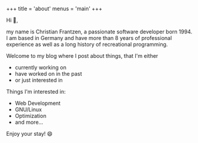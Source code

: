 +++
title = 'about'
menus = 'main'
+++

Hi :wave:,

my name is Christian Frantzen, a passionate software developer born 1994. I am based in Germany and have more than 8 years of professional experience as well as a long history of recreational programming.

Welcome to my blog where I post about things, 
that I'm either
- currently working on
- have worked on in the past
- or just interested in

Things I'm interested in:
* Web Development
* GNU/Linux
* Optimization
* and more...

Enjoy your stay! :smile: